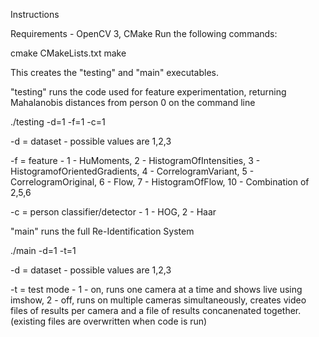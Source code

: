 Instructions

Requirements - OpenCV 3, CMake
Run the following commands:

cmake CMakeLists.txt
make

This creates the "testing" and "main" executables.



"testing" runs the code used for feature experimentation, returning Mahalanobis distances from person 0 on the command line

./testing -d=1 -f=1 -c=1

-d = dataset - possible values are 1,2,3

-f = feature - 1 - HuMoments, 2 - HistogramOfIntensities, 3 - HistogramofOrientedGradients, 4 - CorrelogramVariant, 5 - CorrelogramOriginal, 6 - Flow, 7 - HistogramOfFlow, 10 - Combination of 2,5,6

-c = person classifier/detector - 1 - HOG, 2 - Haar



"main" runs the full Re-Identification System

./main -d=1 -t=1

-d = dataset - possible values are 1,2,3

-t = test mode - 1 - on, runs one camera at a time and shows live using imshow, 2 - off, runs on multiple cameras simultaneously, creates video files of results per camera and a file of results concanenated together. (existing files are overwritten when code is run)
